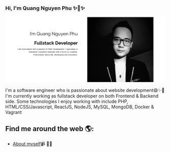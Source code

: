### Hi, I'm Quang Nguyen Phu ✨👋✨

<img src="https://github.com/quangnguyen90/quangnguyen90/blob/main/banner.PNG" alt="banner that says Quang Nguyen Phu - software engineer">

I'm a software engineer who is passionate about website development😄✨🔭 I'm currently working as fullstack developer on both Frontend & Backend side. Some technologies I enjoy working with include PHP, HTML/CSS/Javascript, ReactJS, NodeJS, MySQL, MongoDB, Docker & Vagrant

## Find me around the web 🌎:

- <a href="http://nguyenphuquanginfo.surge.sh/">About myself</a>📹 ✍🏾

<!--
**quangnguyen90/quangnguyen90** is a ✨ _special_ ✨ repository because its `README.md` (this file) appears on your GitHub profile.

Here are some ideas to get you started:

- 🔭 I’m currently working on ...
- 🌱 I’m currently learning ...
- 👯 I’m looking to collaborate on ...
- 🤔 I’m looking for help with ...
- 💬 Ask me about ...
- 📫 How to reach me: ...
- 😄 Pronouns: ...
- ⚡ Fun fact: ...
-->
